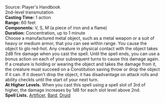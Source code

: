 Source: Player's Handbook  
2nd-level transmutation  
**Casting Time:** 1 action  
**Range:** 60 feet  
**Components:** V, S, M (a piece of iron and a flame)  
**Duration:** Concentration, up to 1 minute  
Choose a manufactured metal object, such as a metal weapon or a suit of heavy or medium armor, that you can see within range. You cause the object to glo red-hot. Any creature in physical contact with the object takes 2d8 fire damage when you cast the spell. Until the spell ends, you can use a bonus action on each of your subsequent turns to cause this damage again.  
If a creature is holding or wearing the object and takes the damage from it, the creature must succeed on a Constitution saving throw or drop the object if it can. If it doesn't drop the object, it has disadvantage on attack rolls and ability checkts until the start of your next turn.  
**At Higher Levels.** When you cast this spell using a spell slot of 3rd of higher, the damage increases by 1d8 for each slot level above 2nd.  
**Spell Lists.** [Artificer](../Spell%20Lists/Artificer%20Spell%20List.md), [Bard](../Spell%20Lists/Bard%20Spell%20List.md), [Druid](../Spell%20Lists/Druid%20Spell%20List.md)
